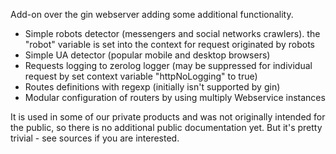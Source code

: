 
Add-on over the gin webserver adding some additional functionality. 

* Simple robots detector (messengers and social networks crawlers). the "robot" variable is set into the context for request originated by robots
* Simple UA detector (popular mobile and desktop browsers)
* Requests logging to zerolog logger (may be suppressed for individual request by set context variable "httpNoLogging" to true)
* Routes definitions with regexp (initially isn't supported by gin)
* Modular configuration of routers by using multiply Webservice instances

It is used in some of our private products and was not originally intended for the public, so there is no additional public documentation yet. 
But it's pretty trivial  - see sources if you are interested.


